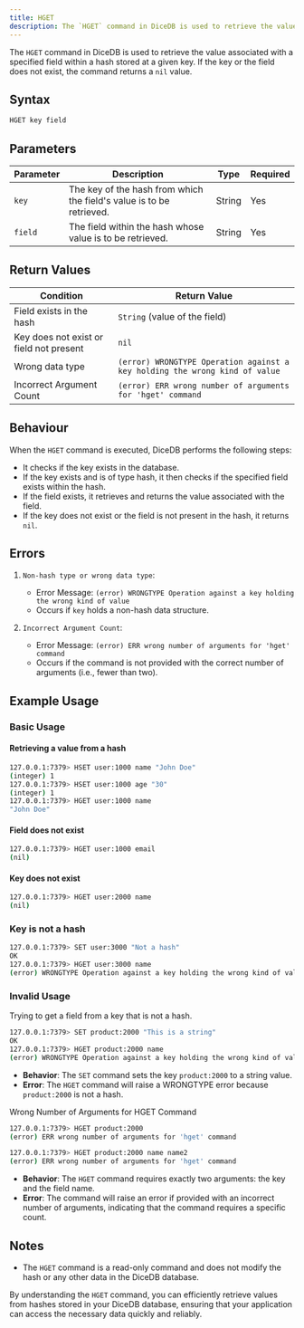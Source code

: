 ```yaml
---
title: HGET
description: The `HGET` command in DiceDB is used to retrieve the value associated with a specified field within a hash stored at a given key. If the key or the field does not exist, the command returns a `nil` value.
---
```


The `HGET` command in DiceDB is used to retrieve the value associated with a specified field within a hash stored at a given key. If the key or the field does not exist, the command returns a `nil` value.

## Syntax

```bash
HGET key field
```

## Parameters

| Parameter | Description                                                           | Type    | Required |
|-----------|-----------------------------------------------------------------------|---------|----------|
| `key`     | The key of the hash from which the field's value is to be retrieved.  | String  | Yes      |
| `field`   | The field within the hash whose value is to be retrieved.             | String  | Yes      |

## Return Values

| Condition                                   | Return Value                                                                |
|---------------------------------------------|-----------------------------------------------------------------------------|
| Field exists in the hash                    | `String` (value of the field)                                               |
| Key does not exist or field not present     | `nil`                                                                       |
| Wrong data type                             | `(error) WRONGTYPE Operation against a key holding the wrong kind of value` |
| Incorrect Argument Count                    | `(error) ERR wrong number of arguments for 'hget' command`                  |

## Behaviour

When the `HGET` command is executed, DiceDB performs the following steps:

- It checks if the key exists in the database.
- If the key exists and is of type hash, it then checks if the specified field exists within the hash.
- If the field exists, it retrieves and returns the value associated with the field.
- If the key does not exist or the field is not present in the hash, it returns `nil`.

## Errors

1. `Non-hash type or wrong data type`:

   - Error Message: `(error) WRONGTYPE Operation against a key holding the wrong kind of value`
   - Occurs if `key` holds a non-hash data structure.

2. `Incorrect Argument Count`:

   - Error Message: `(error) ERR wrong number of arguments for 'hget' command`
   - Occurs if the command is not provided with the correct number of arguments (i.e., fewer than two).

## Example Usage

### Basic Usage

#### Retrieving a value from a hash

```bash
127.0.0.1:7379> HSET user:1000 name "John Doe"
(integer) 1
127.0.0.1:7379> HSET user:1000 age "30"
(integer) 1
127.0.0.1:7379> HGET user:1000 name
"John Doe"
```

#### Field does not exist

```bash
127.0.0.1:7379> HGET user:1000 email
(nil)
```

#### Key does not exist

```bash
127.0.0.1:7379> HGET user:2000 name
(nil)
```

### Key is not a hash

```bash
127.0.0.1:7379> SET user:3000 "Not a hash"
OK
127.0.0.1:7379> HGET user:3000 name
(error) WRONGTYPE Operation against a key holding the wrong kind of value
```

### Invalid Usage

Trying to get a field from a key that is not a hash.

```bash
127.0.0.1:7379> SET product:2000 "This is a string"
OK
127.0.0.1:7379> HGET product:2000 name
(error) WRONGTYPE Operation against a key holding the wrong kind of value
```
- **Behavior**: The `SET` command sets the key `product:2000` to a string value.
- **Error**: The `HGET` command will raise a WRONGTYPE error because `product:2000` is not a hash.

Wrong Number of Arguments for HGET Command

```bash
127.0.0.1:7379> HGET product:2000
(error) ERR wrong number of arguments for 'hget' command

127.0.0.1:7379> HGET product:2000 name name2
(error) ERR wrong number of arguments for 'hget' command
```
- **Behavior**: The `HGET` command requires exactly two arguments: the key and the field name.
- **Error**: The command will raise an error if provided with an incorrect number of arguments, indicating that the command requires a specific count.

## Notes

- The `HGET` command is a read-only command and does not modify the hash or any other data in the DiceDB database.

By understanding the `HGET` command, you can efficiently retrieve values from hashes stored in your DiceDB database, ensuring that your application can access the necessary data quickly and reliably.
